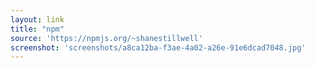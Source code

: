 ```yaml
---
layout: link
title: "npm"
source: 'https://npmjs.org/~shanestillwell'
screenshot: 'screenshots/a8ca12ba-f3ae-4a02-a26e-91e6dcad7048.jpg'
---
```


